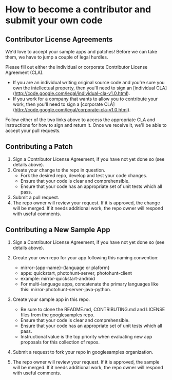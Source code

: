 # How to become a contributor and submit your own code

## Contributor License Agreements

We'd love to accept your sample apps and patches! Before we can take them, we 
have to jump a couple of legal hurdles.

Please fill out either the individual or corporate Contributor License Agreement
(CLA).

  * If you are an individual writing original source code and you're sure you
    own the intellectual property, then you'll need to sign an [individual CLA]
    (http://code.google.com/legal/individual-cla-v1.0.html).
  * If you work for a company that wants to allow you to contribute your work,
    then you'll need to sign a [corporate CLA]
    (http://code.google.com/legal/corporate-cla-v1.0.html).

Follow either of the two links above to access the appropriate CLA and
instructions for how to sign and return it. Once we receive it, we'll be able to
accept your pull requests.

## Contributing a Patch

1. Sign a Contributor License Agreement, if you have not yet done so (see
   details above).
1. Create your change to the repo in question.
    * Fork the desired repo, develop and test your code changes.
    * Ensure that your code is clear and comprehensible.
    * Ensure that your code has an appropriate set of unit tests which all pass.
1. Submit a pull request.
1. The repo owner will review your request. If it is approved, the change will
   be merged. If it needs additional work, the repo owner will respond with
   useful comments.

## Contributing a New Sample App

1. Sign a Contributor License Agreement, if you have not yet done so (see
   details above).
1. Create your own repo for your app following this naming convention:
    * mirror-{app-name}-{language or plaform}
    * apps: quickstart, photohunt-server, photohunt-client
    * example:  mirror-quickstart-android
    * For multi-language apps, concatenate the primary languages like this:
      mirror-photohunt-server-java-python.

1. Create your sample app in this repo.
    * Be sure to clone the README.md, CONTRIBUTING.md and LICENSE files from the
      googlesamples repo.
    * Ensure that your code is clear and comprehensible.
    * Ensure that your code has an appropriate set of unit tests which all pass.
    * Instructional value is the top priority when evaluating new app proposals for
      this collection of repos.
1. Submit a request to fork your repo in googlesamples organization.
1. The repo owner will review your request. If it is approved, the sample will
   be merged. If it needs additional work, the repo owner will respond with 
   useful comments.
